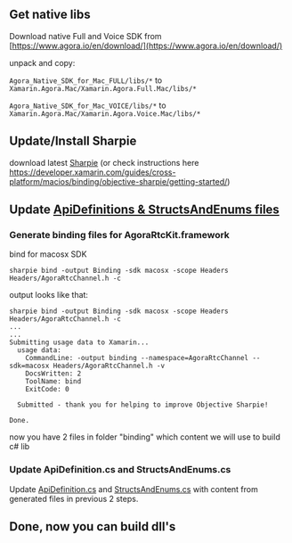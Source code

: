 ## Get native libs

Download native Full and Voice SDK from [https://www.agora.io/en/download/](https://www.agora.io/en/download/)

unpack and copy:

`Agora_Native_SDK_for_Mac_FULL/libs/*` to `Xamarin.Agora.Mac/Xamarin.Agora.Full.Mac/libs/*`

`Agora_Native_SDK_for_Mac_VOICE/libs/*` to `Xamarin.Agora.Mac/Xamarin.Agora.Voice.Mac/libs/*`

## Update/Install Sharpie

download latest [Sharpie](https://download.xamarin.com/objective-sharpie/ObjectiveSharpie.pkg) (or check instructions here https://developer.xamarin.com/guides/cross-platform/macios/binding/objective-sharpie/getting-started/)

## Update [ApiDefinitions & StructsAndEnums files](https://docs.microsoft.com/en-us/xamarin/cross-platform/macios/binding/objective-sharpie/platform/apidefinitions-structsandenums)

### Generate binding files for AgoraRtcKit.framework

bind for macosx SDK
```
sharpie bind -output Binding -sdk macosx -scope Headers Headers/AgoraRtcChannel.h -c
```

output looks like that:
```
sharpie bind -output Binding -sdk macosx -scope Headers Headers/AgoraRtcChannel.h -c
...
...
Submitting usage data to Xamarin...
  usage data:
    CommandLine: -output binding --namespace=AgoraRtcChannel --sdk=macosx Headers/AgoraRtcChannel.h -v
    DocsWritten: 2
    ToolName: bind
    ExitCode: 0

  Submitted - thank you for helping to improve Objective Sharpie!

Done.
```
now you have 2 files in folder "binding" which content we will use to build c# lib

### Update ApiDefinition.cs and StructsAndEnums.cs

Update [ApiDefinition.cs](ApiDefinition.cs) and [StructsAndEnums.cs](StructsAndEnums.cs) with content from generated files in previous 2 steps.

## Done, now you can build dll's
